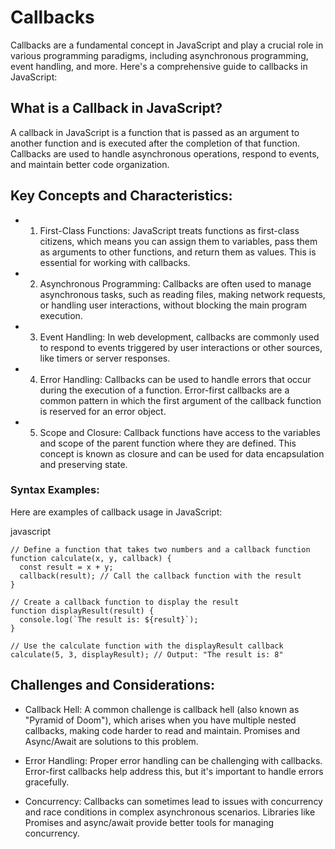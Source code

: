 # Callbacks
Callbacks are a fundamental concept in JavaScript and play a crucial role in various programming paradigms, including asynchronous programming, event handling, and more. Here's a comprehensive guide to callbacks in JavaScript:


## What is a Callback in JavaScript?
A callback in JavaScript is a function that is passed as an argument to another function and is executed after the completion of that function. Callbacks are used to handle asynchronous operations, respond to events, and maintain better code organization.

## Key Concepts and Characteristics:

- 1. First-Class Functions: JavaScript treats functions as first-class citizens, which means you can assign them to variables, pass them as arguments to other functions, and return them as values. This is essential for working with callbacks.

- 2. Asynchronous Programming: Callbacks are often used to manage asynchronous tasks, such as reading files, making network requests, or handling user interactions, without blocking the main program execution.

- 3. Event Handling: In web development, callbacks are commonly used to respond to events triggered by user interactions or other sources, like timers or server responses.

- 4. Error Handling: Callbacks can be used to handle errors that occur during the execution of a function. Error-first callbacks are a common pattern in which the first argument of the callback function is reserved for an error object.

- 5. Scope and Closure: Callback functions have access to the variables and scope of the parent function where they are defined. This concept is known as closure and can be used for data encapsulation and preserving state.

### Syntax Examples:
Here are examples of callback usage in JavaScript:

javascript
```
// Define a function that takes two numbers and a callback function
function calculate(x, y, callback) {
  const result = x + y;
  callback(result); // Call the callback function with the result
}

// Create a callback function to display the result
function displayResult(result) {
  console.log(`The result is: ${result}`);
}

// Use the calculate function with the displayResult callback
calculate(5, 3, displayResult); // Output: "The result is: 8"
```
## Challenges and Considerations:
- Callback Hell: A common challenge is callback hell (also known as "Pyramid of Doom"), which arises when you have multiple nested callbacks, making code harder to read and maintain. Promises and Async/Await are solutions to this problem.

- Error Handling: Proper error handling can be challenging with callbacks. Error-first callbacks help address this, but it's important to handle errors gracefully.

- Concurrency: Callbacks can sometimes lead to issues with concurrency and race conditions in complex asynchronous scenarios. Libraries like Promises and async/await provide better tools for managing concurrency.